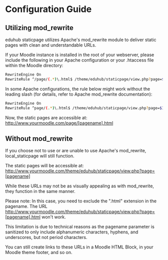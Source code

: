 # Configuration Guide

## Utilizing mod_rewrite

eduhub staticpage utilizes Apache's mod_rewrite module to deliver static pages with clean and understandable URLs.

If your Moodle instance is installed in the root of your webserver, please include the following in your Apache configuration or your .htaccess file within the Moodle directory:

```sh
RewriteEngine On
RewriteRule ^/page/(.*)\.html$ /theme/eduhub/staticpage/view.php?page=$1&%{QUERY_STRING} [L]
```

In some Apache configurations, the rule below might work without the leading slash (for details, refer to Apache mod_rewrite documentation):

```sh
RewriteEngine On
RewriteRule ^page/(.*)\.html$ /theme/eduhub/staticpage/view.php?page=$1&%{QUERY_STRING} [L]
```

Now, the static pages are accessible at:
http://www.yourmoodle.com/page/[pagename].html


## Without mod_rewrite

If you choose not to use or are unable to use Apache's mod_rewrite, local_staticpage will still function.

The static pages will be accessible at:
http://www.yourmoodle.com/theme/eduhub/staticpage/view.php?page=[pagename]

While these URLs may not be as visually appealing as with mod_rewrite, they function in the same manner.

Please note:
In this case, you need to exclude the ".html" extension in the pagename.
The URL http://www.yourmoodle.com/theme/eduhub/staticpage/view.php?page=[pagename].html won't work.

This limitation is due to technical reasons as the pagename parameter is sanitized to only include alphanumeric characters, hyphens, and underscores, but not period characters.

You can still create links to these URLs in a Moodle HTML Block, in your Moodle theme footer, and so on.